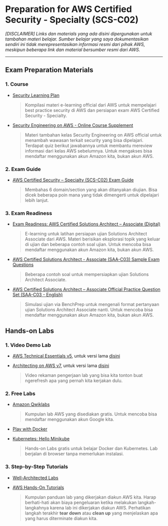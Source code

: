 # Preparation for AWS Certified Security - Specialty (SCS-C02)
_[DISCLAIMER] Links dan materials yang ada disini dipergunakan untuk tambahan materi belajar. Sumber belajar yang saya dokumentasikan sendiri ini tidak merepresentasikan informasi resmi dari pihak AWS, meskipun beberapa link dan material bersumber resmi dari AWS._

---
## Exam Preparation Materials
### 1. Course
- [Security Learning Plan](https://explore.skillbuilder.aws/learn/public/learning_plan/view/91/security-learning-plan)

    > Kompilasi materi e-learning official dari AWS untuk mempelajari best practice security di AWS dan persiapan exam AWS Certified Security - Specialty.

- [Security Engineering on AWS - Online Course Supplement](https://explore.skillbuilder.aws/learn/course/external/view/elearning/15697/security-engineering-on-aws-online-course-supplement)

    > Materi tambahan kelas Security Engineering on AWS official untuk menambah wawasan terkait security yang bisa dipelajari. Terdapat quiz berikut jawabannya untuk membantu mereview informasi dari kelas AWS sebelumnya. Untuk mengakses bisa mendaftar menggunakan akun Amazon kita, bukan akun AWS.
 
### 2. Exam Guide
- [AWS Certified Security – Specialty (SCS-C02) Exam Guide](https://d1.awsstatic.com/training-and-certification/docs-security-spec/AWS-Certified-Security-Specialty_Exam-Guide_C02.pdf)

    > Membahas 6 domain/section yang akan ditanyakan diujian. Bisa dicek beberapa poin mana yang tidak dimengerti untuk dipelajari lebih lanjut.

### 3. Exam Readiness
- [Exam Readiness: AWS Certified Solutions Architect – Associate (Digital)](https://explore.skillbuilder.aws/learn/course/external/view/elearning/14760/exam-prep-aws-certified-solutions-architect-associate-saa-c03)

    > E-learning untuk latihan persiapan ujian Solutions Architect Associate dari AWS. Materi berisikan eksplorasi topik yang keluar di ujian dan beberapa contoh soal ujian. Untuk mencoba bisa mendaftar menggunakan akun Amazon kita, bukan akun AWS.

- [AWS Certified Solutions Architect - Associate (SAA-C03) Sample Exam Questions](https://d1.awsstatic.com/training-and-certification/docs-sa-assoc/AWS-Certified-Solutions-Architect-Associate_Sample-Questions_C03.pdf)

    > Beberapa contoh soal untuk mempersiapkan ujian Solutions Architect Associate.

- [AWS Certified Solutions Architect – Associate Official Practice Question Set (SAA-C03 - English)](https://explore.skillbuilder.aws/learn/course/external/view/elearning/13266/aws-certified-solutions-architect-associate-official-practice-question-set-saa-c03-english)

    > Simulasi ujian via BenchPrep untuk mengenali format pertanyaan ujian Solutions Architect Associate nanti. Untuk mencoba bisa mendaftar menggunakan akun Amazon kita, bukan akun AWS.

## Hands-on Labs
### 1. Video Demo Lab
- [AWS Technical Essentials v5](http://bit.ly/tesslabs5), untuk versi lama [disini](http://bit.ly/tesslabs)
- [Architecting on AWS v7](http://bit.ly/arclabv7), untuk versi lama [disini](http://bit.ly/arclabs)

    > Video rekaman pengerjaan lab yang bisa kita tonton buat ngerefresh apa yang pernah kita kerjakan dulu.

### 2. Free Labs
- [Amazon Qwiklabs](https://amazon.qwiklabs.com/catalog?price%5B%5D=free)

    > Kumpulan lab AWS yang disediakan gratis. Untuk mencoba bisa mendaftar menggunakan akun Google kita.

- [Play with Docker](https://labs.play-with-docker.com/)
- [Kubernetes: Hello Minikube](https://kubernetes.io/docs/tutorials/hello-minikube/)

    > Hands-on Labs gratis untuk belajar Docker dan Kubernetes. Lab berjalan di browser tanpa memerlukan instalasi.

### 3. Step-by-Step Tutorials
- [Well-Architected Labs](https://www.wellarchitectedlabs.com)
- [AWS Hands-On Tutorials](https://aws.amazon.com/getting-started/hands-on/?getting-started-all.sort-by=item.additionalFields.sortOrder&getting-started-all.sort-order=asc&awsf.getting-started-category=*all&awsf.getting-started-level=*all&awsf.getting-started-content-type=content-type%23how-to)

    > Kumpulan panduan lab yang dikerjakan diakun AWS kita. Harap berhati-hati akan biaya pengeluaran ketika melakukan langkah-langkahnya karena lab ini dikerjakan diakun AWS. Perhatikan langkah terakhir **tear down** atau **clean up** yang menjelaskan apa yang harus diterminate diakun kita.

